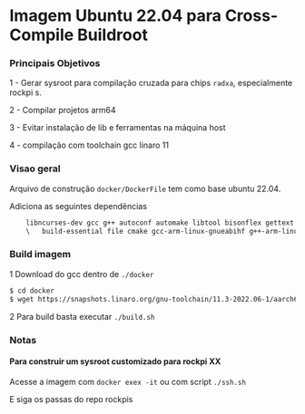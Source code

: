 # Imagem Ubuntu 22.04 para Cross-Compile Buildroot

### Principais Objetivos

1 - Gerar sysroot para compilação cruzada para chips `radxa`, especialmente rockpi s.

2 - Compilar projetos arm64

3 - Evitar instalação de lib e ferramentas na máquina host

4 - compilação com toolchain gcc linaro 11

### Visao geral

Arquivo de construção `docker/DockerFile` tem como base ubuntu 22.04.

Adiciona as seguintes dependências

```sh
    libncurses-dev gcc g++ autoconf automake libtool bisonflex gettext patch texinfo wget git gawk curl lzma bc quiltcpio unzip rsync python3
    \   build-essential file cmake gcc-arm-linux-gnueabihf g++-arm-linux-gnueabihf ssh iputils-ping nfs-common sudo tar xz-utils
```

### Build imagem

1 Download do gcc dentro de `./docker`

```sh
$ cd docker
$ wget https://snapshots.linaro.org/gnu-toolchain/11.3-2022.06-1/aarch64-linux-gnu/gcc-linaro-11.3.1-2022.06-x86_64_aarch64-linux-gnu.tar.xz

```

2 Para build basta executar `./build.sh`

### Notas

#### Para construir um sysroot customizado para rockpi XX

Acesse a imagem com `docker exex -it` ou com script `./ssh.sh`

E siga os passas do repo rockpis

